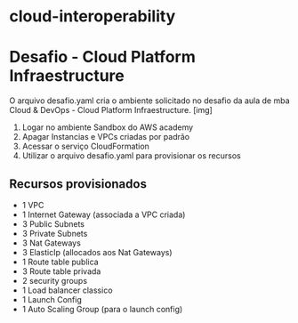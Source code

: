 # cloud-interoperability
# Desafio - Cloud Platform Infraestructure
O arquivo desafio.yaml cria o ambiente solicitado no desafio da aula de mba Cloud & DevOps - Cloud Platform Infraestructure.
[img]
1. Logar no ambiente Sandbox do AWS academy
2. Apagar Instancias e VPCs criadas por padrão
3. Acessar o serviço CloudFormation
4. Utilizar o arquivo desafio.yaml para provisionar os recursos

## Recursos provisionados
- 1 VPC
- 1 Internet Gateway (associada a VPC criada)
- 3 Public Subnets
- 3 Private Subnets
- 3 Nat Gateways
- 3 ElasticIp (allocados aos Nat Gateways)
- 1 Route table publica
- 3 Route table privada
- 2 security groups
- 1 Load balancer classico
- 1 Launch Config
- 1 Auto Scaling Group (para o launch config)
